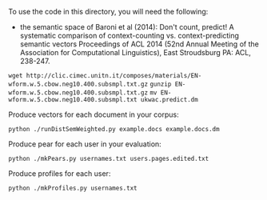 To use the code in this directory, you will need the following:

* the semantic space of Baroni et al (2014): Don't count, predict! A systematic comparison of context-counting vs. context-predicting semantic vectors Proceedings of ACL 2014 (52nd Annual Meeting of the Association for Computational Linguistics), East Stroudsburg PA: ACL, 238-247.

`wget http://clic.cimec.unitn.it/composes/materials/EN-wform.w.5.cbow.neg10.400.subsmpl.txt.gz`
`gunzip EN-wform.w.5.cbow.neg10.400.subsmpl.txt.gz`
`mv EN-wform.w.5.cbow.neg10.400.subsmpl.txt ukwac.predict.dm`

Produce vectors for each document in your corpus:

`python ./runDistSemWeighted.py example.docs example.docs.dm`

Produce pear for each user in your evaluation:

`python ./mkPears.py usernames.txt users.pages.edited.txt`

Produce profiles for each user:

`python ./mkProfiles.py usernames.txt`
